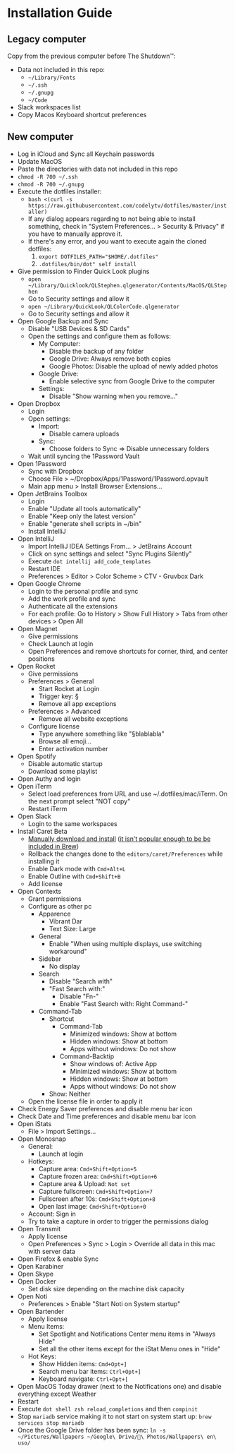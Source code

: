 # Installation Guide

## Legacy computer

Copy from the previous computer before The Shutdown™:

* Data not included in this repo:
  * `~/Library/Fonts`
  * `~/.ssh`
  * `~/.gnupg`
  * `~/Code`
* Slack workspaces list
* Copy Macos Keyboard shortcut preferences

## New computer

* Log in iCloud and Sync all Keychain passwords
* Update MacOS
* Paste the directories with data not included in this repo
* `chmod -R 700 ~/.ssh`
* `chmod -R 700 ~/.gnupg`
* Execute the dotfiles installer:
  * `bash <(curl -s https://raw.githubusercontent.com/codelytv/dotfiles/master/installer)`
  * If any dialog appears regarding to not being able to install something, check in "System Preferences… > Security & Privacy" if you have to manually approve it.
  * If there's any error, and you want to execute again the cloned dotfiles:
     1. `export DOTFILES_PATH="$HOME/.dotfiles"`
     2. `.dotfiles/bin/dot" self install` 
* Give permission to Finder Quick Look plugins
  * `open ~/Library/Quicklook/QLStephen.qlgenerator/Contents/MacOS/QLStephen`
  * Go to Security settings and allow it
  * `open ~/Library/QuickLook/QLColorCode.qlgenerator`
  * Go to Security settings and allow it
* Open Google Backup and Sync
  * Disable "USB Devices & SD Cards"
  * Open the settings and configure them as follows:
    * My Computer:
      * Disable the backup of any folder
      * Google Drive: Always remove both copies
      * Google Photos: Disable the upload of newly added photos
    * Google Drive:
      * Enable selective sync from Google Drive to the computer
    * Settings:
      * Disable "Show warning when you remove…"
* Open Dropbox
  * Login
  * Open settings:
    * Import:
      * Disable camera uploads
    * Sync:
      * Choose folders to Sync => Disable unnecessary folders
  * Wait until syncing the 1Password Vault
* Open 1Password
  * Sync with Dropbox
  * Choose File > ~/Dropbox/Apps/1Password/1Password.opvault
  * Main app menu > Install Browser Extensions…
* Open JetBrains Toolbox
  * Login
  * Enable "Update all tools automatically"
  * Enable "Keep only the latest version"
  * Enable "generate shell scripts in ~/bin"
  * Install IntelliJ
* Open IntelliJ
  * Import IntelliJ IDEA Settings From… > JetBrains Account
  * Click on sync settings and select "Sync Plugins Silently"
  * Execute `dot intellij add_code_templates`
  * Restart IDE
  * Preferences > Editor > Color Scheme > CTV - Gruvbox Dark
* Open Google Chrome
  * Login to the personal profile and sync
  * Add the work profile and sync
  * Authenticate all the extensions
  * For each profile: Go to History > Show Full History > Tabs from other devices > Open All
* Open Magnet
  * Give permissions
  * Check Launch at login
  * Open Preferences and remove shortcuts for corner, third, and center positions
* Open Rocket
  * Give permissions
  * Preferences > General
    * Start Rocket at Login
    * Trigger key: §
    * Remove all app exceptions
  * Preferences > Advanced
    * Remove all website exceptions
  * Configure license
    * Type anywhere something like "§blablabla"
    * Browse all emoji…
    * Enter activation number
* Open Spotify
  * Disable automatic startup
  * Download some playlist
* Open Authy and login
* Open iTerm
  * Select load preferences from URL and use ~/.dotfiles/mac/iTerm. On the next prompt select "NOT copy"
  * Restart iTerm
* Open Slack
  * Login to the same workspaces
* Install Caret Beta
  * [Manually download and install](https://caret.io/releases) ([it isn't popular enough to be be included in Brew](https://github.com/Homebrew/homebrew*cask*versions/pull/8392))
  * Rollback the changes done to the `editors/caret/Preferences` while installing it
  * Enable Dark mode with `Cmd+Alt+L`
  * Enable Outline with `Cmd+Shift+B`
  * Add license
* Open Contexts
  * Grant permissions
  * Configure as other pc
    * Apparence
      * Vibrant Dar
      * Text Size: Large
    * General
      * Enable "When using multiple displays, use switching workaround"
    * Sidebar
      * No display
    * Search
      * Disable "Search with"
      * "Fast Search with:"
          * Disable "Fn-<characters>"
          * Enable "Fast Search with: Right Command-<characters>"
    * Command-Tab
      * Shortcut
        * Command-Tab
          * Minimized windows: Show at bottom
          * Hidden windows: Show at bottom
          * Apps without windows: Do not show
        * Command-Backtip
          * Show windows of: Active App
          * Minimized windows: Show at bottom
          * Hidden windows: Show at bottom
          * Apps without windows: Do not show
      * Show: Neither
  * Open the license file in order to apply it
* Check Energy Saver preferences and disable menu bar icon
* Check Date and Time preferences and disable menu bar icon
* Open iStats
  * File > Import Settings…
* Open Monosnap
  * General:
    * Launch at login
  * Hotkeys:
    * Capture area: `Cmd+Shift+Option+5`
    * Capture frozen area: `Cmd+Shift+Option+6`
    * Capture area & Upload: `Not set`
    * Capture fullscreen: `Cmd+Shift+Option+7`
    * Fullscreen after 10s: `Cmd+Shift+Option+8`
    * Open last image: `Cmd+Shift+Option+0`
  * Account: Sign in
  * Try to take a capture in order to trigger the permissions dialog
* Open Transmit
  * Apply license
  * Open Preferences > Sync > Login > Override all data in this mac with server data
* Open Firefox & enable Sync
* Open Karabiner
* Open Skype
* Open Docker
  * Set disk size depending on the machine disk capacity
* Open Noti
  * Preferences > Enable "Start Noti on System startup"
* Open Bartender
  * Apply license
  * Menu Items:
    * Set Spotlight and Notifications Center menu items in "Always Hide"
    * Set all the other items except for the iStat Menu ones in "Hide"
  * Hot Keys:
    * Show Hidden items: `Cmd+Opt+]`
    * Search menu bar items: `Ctrl+Opt+]`
    * Keyboard navigate: `Ctrl+Opt+[`
* Open MacOS Today drawer (next to the Notifications one) and disable everything except Weather
* Restart
* Execute `dot shell zsh reload_completions` and then `compinit`
* Stop `mariadb` service making it to not start on system start up: `brew services stop mariadb`
* Once the Google Drive folder has been sync: `ln -s ~/Pictures/Wallpapers ~/Google\ Drive/📸\ Photos/Wallpapers\ en\ uso/`
